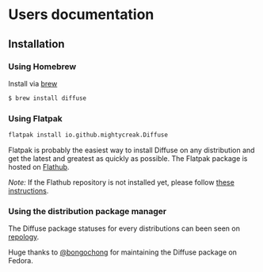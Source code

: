 # Users documentation

## Installation

### Using Homebrew

Install via [brew](https://brew.sh/)

```sh
$ brew install diffuse
```

### Using Flatpak

```sh
flatpak install io.github.mightycreak.Diffuse
```

Flatpak is probably the easiest way to install Diffuse on any distribution and
get the latest and greatest as quickly as possible. The Flatpak package is
hosted on [Flathub](https://flathub.org).

_Note:_ If the Flathub repository is not installed yet, please follow
[these instructions](https://flatpak.org/setup/).

### Using the distribution package manager

The Diffuse package statuses for every distributions can been seen on
[repology](https://repology.org/project/diffuse/versions).

Huge thanks to [@bongochong](https://github.com/bongochong) for maintaining the
Diffuse package on Fedora.

